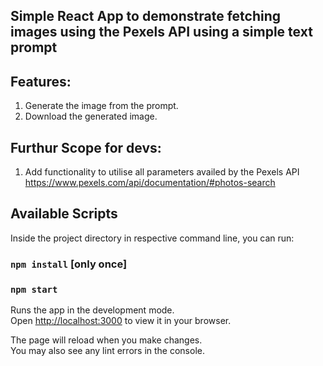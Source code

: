 ## Simple React App to demonstrate fetching images using the Pexels API using a simple text prompt

## Features:

1. Generate the image from the prompt.
2. Download the generated image.

## Furthur Scope for devs:

1. Add functionality to utilise all parameters availed by the Pexels API
   https://www.pexels.com/api/documentation/#photos-search

## Available Scripts

Inside the project directory in respective command line, you can run:

### `npm install` [only once]

### `npm start`

Runs the app in the development mode.\
Open [http://localhost:3000](http://localhost:3000) to view it in your browser.

The page will reload when you make changes.\
You may also see any lint errors in the console.

